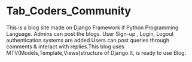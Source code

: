 # Tab_Coders_Community
This is a blog site made on Django Framework if Python Programming Language. Admins can post the blogs. User Sign-up , Login, Logout authentication systems are added.Users can post 
queries  through comments & interact with replies.This blog uses MTV(Models,Template,Views)structure of Django.It, is ready to use Blog.
